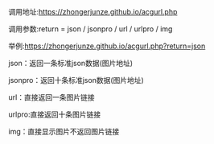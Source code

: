 调用地址:https://zhongerjunze.github.io/acgurl.php

调用参数:return = json / jsonpro / url / urlpro / img

举例:https://zhongerjunze.github.io/acgurl.php?return=json

json：返回一条标准json数据(图片地址)

jsonpro：返回十条标准json数据(图片地址)

url：直接返回一条图片链接

urlpro:直接返回十条图片链接

img：直接显示图片不返回图片链接

